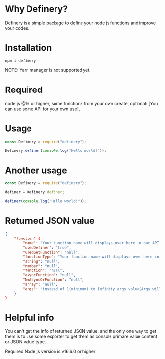 # Why Definery?

Definery is a simple package to define your node js functions and improve your codes.

# Installation

```
npm i definery
```
NOTE: Yarn manager is not supported yet.



# Required

node.js @16 or higher,
some functions from your own create,
optional: [You can use some API for your own use],


# Usage

```js
const Definery = require("definery");

Definery.definer(console.log("Hello world!"));
```

# Another usage

```js
const Definery = require("definery");

definer = Definery.definer;

definer(console.log("Hello world!"));
```

# Returned JSON value

```json
{
    "function" {
        "name": "Your function name will displays over here in our API JSON file",
        "usedDefiner": "true",
        "usedGetFunction": "null",
        "functionType": "Your function name will displays over here in our API JSON file",
        "string": "null",
        "number": "null",
        "function": "null",
        "asyncFunction": "null",
        "NoAsyncOrFunction": "null",
        "array": "null",
        "args": "instead of 1(minimum) to Infinity args value[Args will displays in this array]"
    }
}
```

# Helpful info

You can't get the info of returned JSON value, and the only one way to get them is to use some exporter to get them as console primare value content or JSON value type.

Required Node js version is v16.6.0 or higher